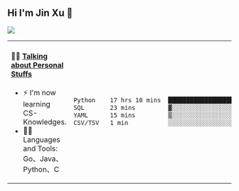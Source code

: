 
## Hi I'm Jin Xu 👋
![](https://komarev.com/ghpvc/?username=jiayouxujin&color=brightgreen&label=PROFILE+VIEWS)



<table align="center">
<tr>
<td valign="top" width="60%">

#### 🏋️‍♀️ <a href="https://github.com/jiayouxujin" target="_blank">Talking about Personal Stuffs</a>
<!-- recent_releases starts -->

- ⚡  I'm now learning CS-Knowledges.  
- 🏊‍♂️ Languages and Tools: Go、Java、Python、C
<!-- recent_releases ends -->
</td>
<td>
 
<!--START_SECTION:waka-->

```txt
Python    17 hrs 10 mins  ████████████████████████░   96.20 %
SQL       23 mins         ▓░░░░░░░░░░░░░░░░░░░░░░░░   02.18 %
YAML      15 mins         ▒░░░░░░░░░░░░░░░░░░░░░░░░   01.46 %
CSV/TSV   1 min           ░░░░░░░░░░░░░░░░░░░░░░░░░   00.16 %
```

<!--END_SECTION:waka-->
 
</td>
</tr>
</table>





